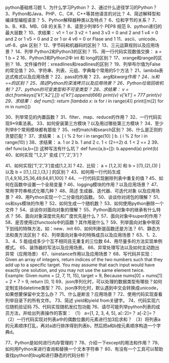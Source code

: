 python基础练习题
1、为什么学习Python？
2、通过什么途径学习的Python？
3、Python和Java、PHP、C、C#、C++等其他语言的对比？
4、简述解释型和编译型编程语言？
5、Python解释器种类以及特点？
6、位和字节的关系？
7、b、B、KB、MB、GB 的关系？
8、请至少列举5个 PEP8 规范
9、python递归的最大层数？
10、求结果：
v1 = 1 or 3 
v2 = 1 and 3
v3 = 0 and 2 and 1
v4 = 0 and 2 or 1
v5 = 0 and 2 or 1 or 4
v6 = 0 or Flase and 1
11、ascii、unicode、utf-8、gbk 区别？
12、字节码和机器码的区别？
13、三元运算规则以及应用场景？
14、列举 Python2和Python3的区别？
15、用一行代码实现数值交换：
    a = 1
    b = 2
16、Python3和Python2中 int 和 long的区别？
17、xrange和range的区别？
18、文件操作时：xreadlines和readlines的区别？
19、列举布尔值为False的常见值？
20、字符串、列表、元组、字典每个常用的5个方法？
21、lambda表达式格式以及应用场景？
22、pass的作用？
23、arg和*kwarg作用？
24、is和==的区别？
25、简述Python的深浅拷贝以及应用场景？ 
26、Python垃圾回收机制？
27、python的可变类型和不可变类型？
28、求结果：
   v = dict.fromkeys(['k1','k2'],[])
   v['k1'].append(666)
   print(v)
   v['k1'] = 777
   print(v)
29、求结果：
    def num():
        return [lambda x: i*x for i in range(4)]
    print([m(2) for m in num()])
    
30、列举常见的内置函数？
31、filter、map、reduce的作用？
32、一行代码实现9*9乘法表。
33、如何安装第三方模块？以及用过哪些第三方模块？
34、至少列举8个常用模块都有那些？
35、re的match和search区别？
36、什么是正则的贪婪匹配？
37、求结果：
a. [ i % 2 for i in range(10) ] 
b. ( i % 2 for i in range(10) )
38、求结果：
a. 1 or 2 
b. 1 and 2 
c. 1 < (2==2) 
d. 1 < 2 == 2
39、def func(a,b=[]) 这种写法有什么坑？
def func(a,b=[]):
     b.append(a)
     print(b)
40、如何实现 "1,2,3" 变成 ['1','2','3'] ?



41、如何实现[‘1’,’2’,’3’]变成[1,2,3] ?
42、比较： a = [1,2,3] 和 b = [(1),(2),(3) ] 以及 b = [(1,),(2,),(3,) ] 的区别？
43、如何用一行代码生成[1,4,9,16,25,36,49,64,81,100] ?
44、一行代码实现删除列表中重复的值 ?
45、如何在函数中设置一个全局变量 ?
46、logging模块的作用？以及应用场景？
47、常用字符串格式化哪几种？
48、简述 生成器、迭代器、可迭代对象 以及应用场景？
49、用Python实现一个二分查找的函数。
50、谈谈你对闭包的理解？
51、os和sys模块的作用？
52、如何生成一个随机数？
53、如何使用python删除一个文件？
54、谈谈你对面向对象的理解？
55、Python面向对象中的继承有什么特点？
56、面向对象深度优先和广度优先是什么？
57、面向对象中super的作用？
58、是否使用过functools中的函数？其作用是什么？
59、列举面向对象中带双下划线的特殊方法，如：new、init
60、如何判断是函数还是方法？
61、静态方法和类方法区别？
62、列举面向对象中的特殊成员以及应用场景？
63、1、2、3、4、5 能组成多少个互不相同且无重复的三位数
64、用尽量多的方法实现单例模式。
65、装饰器的写法以及应用场景。
66、异常处理写法以及如何主动跑出异常（应用场景）
67、isinstance作用以及应用场景？
68、写代码并实现：
Given an array of integers, return indices of the two numbers such that they add up to a specific target.
You may assume that each input would have exactly one solution, and you may not use the same element twice.
Example:
        Given nums = [2, 7, 11, 15], target = 9,
        Because nums[0] + nums[1] = 2 + 7 = 9,
        return [0, 1]
69、json序列化时，可以处理的数据类型有哪些？如何定制支持datetime类型？
70、json序列化时，默认遇到中文会转换成unicode，如果想要保留中文怎么办？
71、什么是断言？应用场景？
72、使用代码实现查看列举目录下的所有文件。
73、简述 yield和yield from关键字。
74、代码实现六位随机验证码
75、代码实现随机发红包功能
76、请尽可能列举python列表的成员方法，并给出列表操作的答案：
（1） a=[1, 2, 3, 4, 5], a[::2]=？ a[-2:]=？
（2）一行代码实现对列表a中的偶数位置的元素进行加3后求和？
（3）将列表a的元素顺序打乱，再对a进行排序得到列表b，然后把a和b按元素顺序构造一个字典d。
       
77、Python是如何进行内存管理的？
78、介绍一下except的用法和作用？
79、如何用Python来进行查询和替换一个文本字符串？
80、有没有一个工具可以帮助查找python的bug和进行静态的代码分析？
